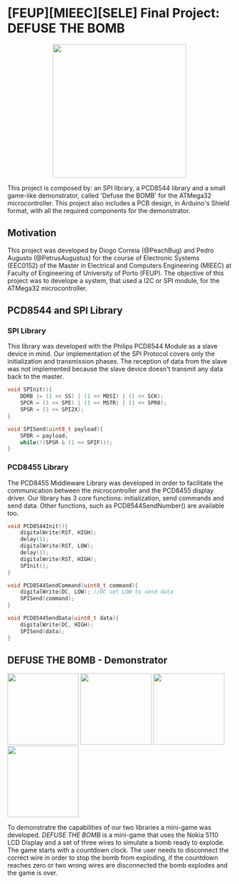 # [FEUP][MIEEC][SELE] Final Project: DEFUSE THE BOMB
<p align="center">
    <img text-align="center" src="https://i.imgur.com/62OK2zr.jpg" height="300"/> 
</p>
This project is composed by: an SPI library, a PCD8544 library and a small game-like demonstrator, called 'Defuse the BOMB' for the ATMega32 microcontroller. This project also includes a PCB design, in Arduino's Shield format, with all the required components for the demonstrator.

## Motivation
This project was developed by Diogo Correia (@PeachBug) and Pedro Augusto (@PetrusAugustus) for the course of Electronic Systems (EEC0152) of the Master in Electrical and Computers Engineering (MIEEC) at Faculty of Engineering of University of Porto (FEUP).
The objective of this project was to develope a system, that used a I2C or SPI module, for the ATMega32 microcontroller.

## PCD8544 and SPI Library

### SPI Library
This library was developed with the Philips PCD8544 Module as a slave device in mind. Our implementation of the SPI Protocol covers only the initialization and transmission phases. The reception of data from the slave was not implemented because the slave device doesn't transmit any data back to the master.

```cpp
void SPInit(){
    DDRB |= (1 << SS) | (1 << MOSI) | (1 << SCK);
    SPCR = (1 << SPE) | (1 << MSTR) | (1 << SPR0);
    SPSR = (1 << SPI2X);
}
```

```cpp
void SPISend(uint8_t payload){
    SPDR = payload;
    while(!(SPSR & (1 << SPIF)));
}
```

### PCD8455 Library
The PCD8455 Middleware Library was developed in order to facilitate the communication between the microcontroller and the PCD8455 display driver. Our library has 3 core functions: initialization, send commands and send data. Other functions, such as PCD8544SendNumber() are available too.


```cpp
void PCD8544Init(){
    digitalWrite(RST, HIGH);
    delay(1);
    digitalWrite(RST, LOW);
    delay(1);
    digitalWrite(RST, HIGH);
    SPInit();
}
```

```cpp
void PCD8544SendCommand(uint8_t command){
    digitalWrite(DC, LOW); //DC set LOW to send data
    SPISend(command);
}
```

```cpp
void PCD8544SendData(uint8_t data){
    digitalWrite(DC, HIGH);
    SPISend(data);
}
```

## DEFUSE THE BOMB - Demonstrator

<img src="https://i.imgur.com/62OK2zr.jpg" height="160"/>  <img src="https://i.imgur.com/ycz6VgL.jpg" height="160"/>  <img src="https://i.imgur.com/awCuO76.jpg" height="160"/>  <img src="https://i.imgur.com/ULM2cmb.jpg" height="160"/>

To demonstratre the capabilities of our two libraries a mini-game was developed. 
*DEFUSE THE BOMB* is a mini-game that uses the Nokia 5110 LCD Display and a set of three wires to simulate a bomb ready to explode. The game starts with a countdown clock. The user needs to disconnect the correct wire in order to stop the bomb from exploding, if the countdown reaches zero or two wrong wires are disconnected the bomb explodes and the game is over.
